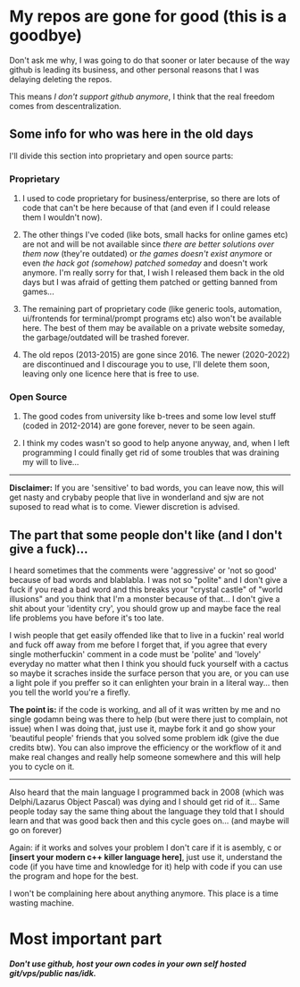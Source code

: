 # My repos are gone for good (this is a goodbye)

Don't ask me why, I was going to do that sooner or later because of the way github is leading its business, and other personal reasons that I was delaying deleting the repos.

This means *I don't support github anymore*, I think that the real freedom comes from descentralization.

## Some info for who was here in the old days

I'll divide this section into proprietary and open source parts:

### Proprietary 

1. I used to code proprietary for business/enterprise, so there are lots of code that can't be here because of that (and even if I could release them I wouldn't now).

2. The other things I've coded (like bots, small hacks for online games etc) are not and will be not available since *there are better solutions over them now* (they're outdated) or *the games doesn't exist anymore* or even *the hack got (somehow) patched someday* and doesn't work anymore. I'm really sorry for that, I wish I released them back in the old days but I was afraid of getting them patched or getting banned from games...

3. The remaining part of proprietary code (like generic tools, automation, ui/frontends for terminal/prompt programs etc) also won't be available here. The best of them may be available on a private website someday, the garbage/outdated will be trashed forever.

4. The old repos (2013-2015) are gone since 2016. The newer (2020-2022) are discontinued and I discourage you to use, I'll delete them soon, leaving only one licence here that is free to use.

### Open Source

1. The good codes from university like b-trees and some low level stuff (coded in 2012-2014) are gone forever, never to be seen again.

2. I think my codes wasn't so good to help anyone anyway, and, when I left programming I could finally get rid of some troubles that was draining my will to live...

---

**Disclaimer:** If you are 'sensitive' to bad words, you can leave now, this will get nasty and crybaby people that live in wonderland and sjw are not suposed to read what is to come. Viewer discretion is advised.

## The part that some people don't like (and I don't give a fuck)...

I heard sometimes that the comments were 'aggressive' or 'not so good' because of bad words and blablabla. 
I was not so "polite" and I don't give a fuck if you read a bad word and this breaks your "crystal castle" of "world illusions" and you think that I'm a monster because of that... I don't give a shit about your 'identity cry', you should grow up and maybe face the real life problems you have before it's too late.

I wish people that get easily offended like that to live in a fuckin' real world and fuck off away from me before I forget that, if you agree that every single motherfuckin' comment in a code must be 'polite' and 'lovely' everyday no matter what then I think you should fuck yourself with a cactus so maybe it scraches inside the surface person that you are, or you can use a light pole if you preffer so it can enlighten your brain in a literal way... then you tell the world you're a firefly.

**The point is:** if the code is working, and all of it was written by me and no single godamn being was there to help (but were there just to complain, not issue) when I was doing that, just use it, maybe fork it and go show your 'beautiful people' friends that you solved some problem idk (give the due credits btw). You can also improve the efficiency or the workflow of it and make real changes and really help someone somewhere and this will help you to cycle on it.

---

Also heard that the main language I programmed back in 2008 (which was Delphi/Lazarus Object Pascal) was dying and I should get rid of it... Same people today say the same thing about the language they told that I should learn and that was good back then and this cycle goes on... (and maybe will go on forever)

Again: if it works and solves your problem I don't care if it is asembly, c or **[insert your modern c++ killer language here]**, just use it, understand the code (if you have time and knowledge for it) help with code if you can use the program and hope for the best.

I won't be complaining here about anything anymore. This place is a time wasting machine.

# Most important part

***Don't use github, host your own codes in your own self hosted git/vps/public nas/idk.***

